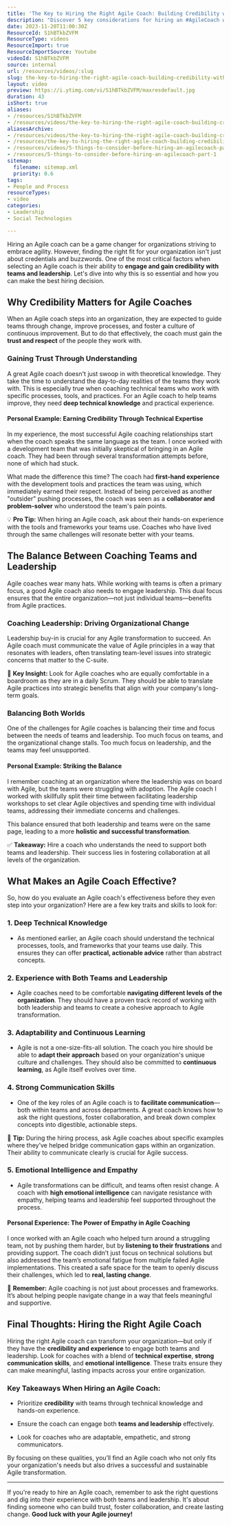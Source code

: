 ```yaml
---
title: 'The Key to Hiring the Right Agile Coach: Building Credibility with Teams and Leadership'
description: "Discover 5 key considerations for hiring an #AgileCoach with Martin Hinshelwood in this insightful #shorts video. Elevate your team's performance today!"
date: 2023-11-20T11:00:30Z
ResourceId: S1hBTkbZVFM
ResourceType: videos
ResourceImport: true
ResourceImportSource: Youtube
videoId: S1hBTkbZVFM
source: internal
url: /resources/videos/:slug
slug: the-key-to-hiring-the-right-agile-coach-building-credibility-with-teams-and-leadership-S1hBTkbZVFM
layout: video
preview: https://i.ytimg.com/vi/S1hBTkbZVFM/maxresdefault.jpg
duration: 43
isShort: true
aliases:
- /resources/S1hBTkbZVFM
- /resources/videos/the-key-to-hiring-the-right-agile-coach-building-credibility-with-teams-and-leadership
aliasesArchive:
- /resources/videos/the-key-to-hiring-the-right-agile-coach-building-credibility-with-teams-and-leadership
- /resources/the-key-to-hiring-the-right-agile-coach-building-credibility-with-teams-and-leadership
- /resources/videos/5-things-to-consider-before-hiring-an-agilecoach-part-1
- /resources/5-things-to-consider-before-hiring-an-agilecoach-part-1
sitemap:
  filename: sitemap.xml
  priority: 0.6
tags:
- People and Process
resourceTypes:
- video
categories:
- Leadership
- Social Technologies

---
```

Hiring an Agile coach can be a game changer for organizations striving to embrace agility. However, finding the right fit for your organization isn't just about credentials and buzzwords. One of the most critical factors when selecting an Agile coach is their ability to **engage and gain credibility with teams and leadership**. Let's dive into why this is so essential and how you can make the best hiring decision.

## Why Credibility Matters for Agile Coaches

When an Agile coach steps into an organization, they are expected to guide teams through change, improve processes, and foster a culture of continuous improvement. But to do that effectively, the coach must gain the **trust and respect** of the people they work with.

### Gaining Trust Through Understanding

A great Agile coach doesn't just swoop in with theoretical knowledge. They take the time to understand the day-to-day realities of the teams they work with. This is especially true when coaching technical teams who work with specific processes, tools, and practices. For an Agile coach to help teams improve, they need **deep technical knowledge** and practical experience.

#### Personal Example: Earning Credibility Through Technical Expertise

In my experience, the most successful Agile coaching relationships start when the coach speaks the same language as the team. I once worked with a development team that was initially skeptical of bringing in an Agile coach. They had been through several transformation attempts before, none of which had stuck.

What made the difference this time? The coach had **first-hand experience** with the development tools and practices the team was using, which immediately earned their respect. Instead of being perceived as another "outsider" pushing processes, the coach was seen as a **collaborator and problem-solver** who understood the team's pain points.

💡 **Pro Tip:** When hiring an Agile coach, ask about their hands-on experience with the tools and frameworks your teams use. Coaches who have lived through the same challenges will resonate better with your teams.

## The Balance Between Coaching Teams and Leadership

Agile coaches wear many hats. While working with teams is often a primary focus, a good Agile coach also needs to engage leadership. This dual focus ensures that the entire organization—not just individual teams—benefits from Agile practices.

### Coaching Leadership: Driving Organizational Change

Leadership buy-in is crucial for any Agile transformation to succeed. An Agile coach must communicate the value of Agile principles in a way that resonates with leaders, often translating team-level issues into strategic concerns that matter to the C-suite.

🚀 **Key Insight:** Look for Agile coaches who are equally comfortable in a boardroom as they are in a daily Scrum. They should be able to translate Agile practices into strategic benefits that align with your company's long-term goals.

### Balancing Both Worlds

One of the challenges for Agile coaches is balancing their time and focus between the needs of teams and leadership. Too much focus on teams, and the organizational change stalls. Too much focus on leadership, and the teams may feel unsupported.

#### Personal Example: Striking the Balance

I remember coaching at an organization where the leadership was on board with Agile, but the teams were struggling with adoption. The Agile coach I worked with skillfully split their time between facilitating leadership workshops to set clear Agile objectives and spending time with individual teams, addressing their immediate concerns and challenges.

This balance ensured that both leadership and teams were on the same page, leading to a more **holistic and successful transformation**.

✅ **Takeaway:** Hire a coach who understands the need to support both teams and leadership. Their success lies in fostering collaboration at all levels of the organization.

## What Makes an Agile Coach Effective?

So, how do you evaluate an Agile coach's effectiveness before they even step into your organization? Here are a few key traits and skills to look for:

### 1\. **Deep Technical Knowledge**

- As mentioned earlier, an Agile coach should understand the technical processes, tools, and frameworks that your teams use daily. This ensures they can offer **practical, actionable advice** rather than abstract concepts.

### 2\. **Experience with Both Teams and Leadership**

- Agile coaches need to be comfortable **navigating different levels of the organization**. They should have a proven track record of working with both leadership and teams to create a cohesive approach to Agile transformation.

### 3\. **Adaptability and Continuous Learning**

- Agile is not a one-size-fits-all solution. The coach you hire should be able to **adapt their approach** based on your organization's unique culture and challenges. They should also be committed to **continuous learning**, as Agile itself evolves over time.

### 4\. **Strong Communication Skills**

- One of the key roles of an Agile coach is to **facilitate communication**—both within teams and across departments. A great coach knows how to ask the right questions, foster collaboration, and break down complex concepts into digestible, actionable steps.

💬 **Tip:** During the hiring process, ask Agile coaches about specific examples where they’ve helped bridge communication gaps within an organization. Their ability to communicate clearly is crucial for Agile success.

### 5\. **Emotional Intelligence and Empathy**

- Agile transformations can be difficult, and teams often resist change. A coach with **high emotional intelligence** can navigate resistance with empathy, helping teams and leadership feel supported throughout the process.

#### Personal Experience: The Power of Empathy in Agile Coaching

I once worked with an Agile coach who helped turn around a struggling team, not by pushing them harder, but by **listening to their frustrations** and providing support. The coach didn’t just focus on technical solutions but also addressed the team’s emotional fatigue from multiple failed Agile implementations. This created a safe space for the team to openly discuss their challenges, which led to **real, lasting change**.

💖 **Remember:** Agile coaching is not just about processes and frameworks. It’s about helping people navigate change in a way that feels meaningful and supportive.

## Final Thoughts: Hiring the Right Agile Coach

Hiring the right Agile coach can transform your organization—but only if they have the **credibility and experience** to engage both teams and leadership. Look for coaches with a blend of **technical expertise**, **strong communication skills**, and **emotional intelligence**. These traits ensure they can make meaningful, lasting impacts across your entire organization.

### Key Takeaways When Hiring an Agile Coach:

- Prioritize **credibility** with teams through technical knowledge and hands-on experience.

- Ensure the coach can engage both **teams and leadership** effectively.

- Look for coaches who are adaptable, empathetic, and strong communicators.

By focusing on these qualities, you’ll find an Agile coach who not only fits your organization's needs but also drives a successful and sustainable Agile transformation.

* * *

If you're ready to hire an Agile coach, remember to ask the right questions and dig into their experience with both teams and leadership. It's about finding someone who can build trust, foster collaboration, and create lasting change. **Good luck with your Agile journey!**
